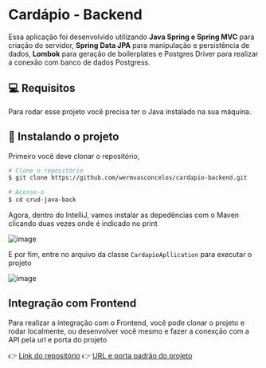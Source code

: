 <h1>Cardápio - Backend</h1>

Essa aplicação foi desenvolvido utilizando **Java Spring e Spring MVC** para criação do servidor, **Spring Data JPA** para manipulação e persistência de dados, **Lombok** para geração de boilerplates e Postgres Driver para realizar a conexão com banco de dados Postgress.

<h2 id="pre-requisites">💻 Requisitos</h2> 

Para rodar esse projeto você precisa ter o Java instalado na sua máquina.

<h2 id="how-to-use"> 🚀 Instalando o projeto</h2>

Primeiro você deve clonar o repositório,

```bash
# Clone o repositório
$ git clone https://github.com/wermvasconcelos/cardapio-backend.git

# Acesse-o
$ cd crud-java-back
```
Agora, dentro do IntelliJ, vamos instalar as depedências com o Maven clicando duas vezes onde é indicado no print 

![image](https://github.com/wermvasconcelos/cardapio-backend/assets/67791009/deccc26b-7ac0-4f20-a47b-264bc207cc61)

E por fim, entre no arquivo da classe `CardapioApllication` para executar o projeto

![image](https://github.com/wermvasconcelos/cardapio-backend/assets/67791009/2ec5eab3-c30f-4650-b937-15d96099fb95)

<h2 id="related">Integração com Frontend</h2>

Para realizar a integração com o Frontend, você pode clonar o projeto e rodar localmente, ou desenvolver você mesmo e fazer a conexção com a API pela url e porta do projeto

👉 [Link do repositório](https://github.com/wermvasconcelos/cardapio-frontend)
👉 [URL e porta padrão do projeto](https:localhost:8080/food)
